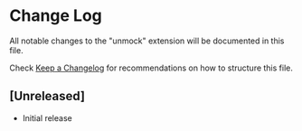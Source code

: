 # Change Log

All notable changes to the "unmock" extension will be documented in this file.

Check [Keep a Changelog](http://keepachangelog.com/) for recommendations on how to structure this file.

## [Unreleased]

- Initial release